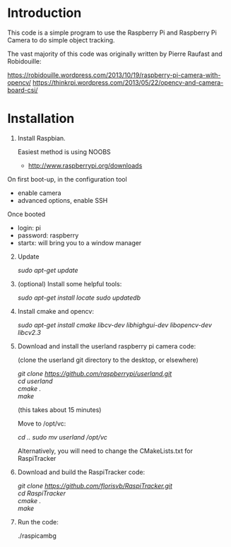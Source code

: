 # Introduction

This code is a simple program to use the Raspberry Pi and Raspberry Pi Camera to do simple object tracking.

The vast majority of this code was originally written by Pierre Raufast and Robidouille:

https://robidouille.wordpress.com/2013/10/19/raspberry-pi-camera-with-opencv/
https://thinkrpi.wordpress.com/2013/05/22/opencv-and-camera-board-csi/


# Installation

1. Install Raspbian. 
 
   Easiest method is using NOOBS  
   * http://www.raspberrypi.org/downloads   

  On first boot-up, in the configuration tool
   * enable camera   
   * advanced options, enable SSH   

   Once booted  
   * login: pi 
   * password: raspberry 
   * startx: will bring you to a window manager 
   
2. Update

   *sudo apt-get update*   

3. (optional) Install some helpful tools:

   *sudo apt-get install locate* 
   *sudo updatedb* 

4. Install cmake and opencv:

   *sudo apt-get install cmake libcv-dev libhighgui-dev libopencv-dev libcv2.3*

5. Download and install the userland raspberry pi camera code:

   (clone the userland git directory to the desktop, or elsewhere)   

   *git clone https://github.com/raspberrypi/userland.git*  
   *cd userland*  
   *cmake .*  
   *make*  
   
   (this takes about 15 minutes)  
   
   Move to /opt/vc:
   
   *cd ..*
   *sudo mv userland /opt/vc*

   Alternatively, you will need to change the CMakeLists.txt for RaspiTracker

6. Download and build the RaspiTracker code:

   *git clone https://github.com/florisvb/RaspiTracker.git*  
   *cd RaspiTracker*  
   *cmake .*  
   *make*

7. Run the code:

   ./raspicambg  


